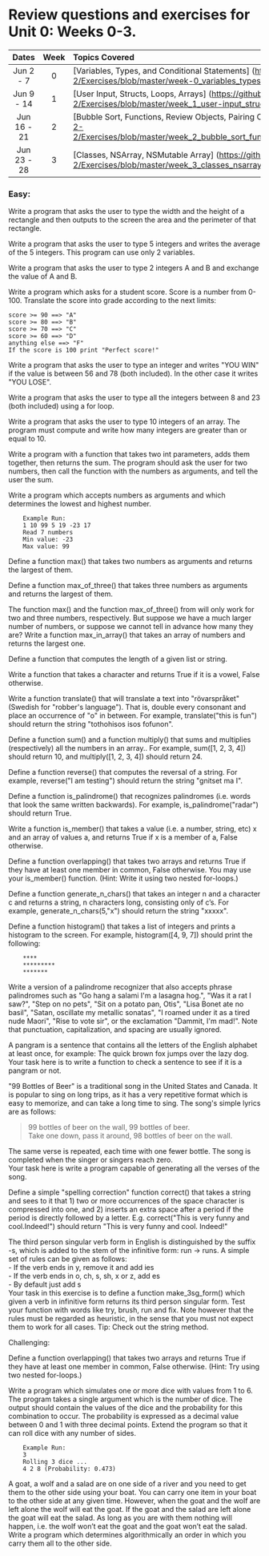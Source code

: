 # Review questions and exercises for Unit 0: Weeks 0-3.

| Dates       | Week| Topics Covered    |
|:-----------:|:---:|:------------------|
| Jun 2 - 7   | 0   | [Variables, Types, and Conditional Statements] (https://github.com/accesscode-2-2/Exercises/blob/master/week-0_variables_types_conditionals.md)|
| Jun 9 - 14  | 1   | [User Input, Structs, Loops, Arrays] (https://github.com/accesscode-2-2/Exercises/blob/master/week_1_user-input_structs_loops_arrays.md)|
| Jun 16 - 21 | 2   | [Bubble Sort, Functions, Review Objects, Pairing Objects] (https://github.com/accesscode-2-2/Exercises/blob/master/week_2_bubble_sort_functions_review_objects_pairing_objects.md)|
| Jun 23 - 28 | 3   | [Classes, NSArray, NSMutable Array] (https://github.com/accesscode-2-2/Exercises/blob/master/week_3_classes_nsarray_nsmutable-array.md)|

### Easy:

Write a program that asks the user to type the width and the height of a rectangle and then outputs to the screen the area and the perimeter of that rectangle.

Write a program that asks the user to type 5 integers and writes the average of the 5 integers. This program can use only 2 variables.  

Write a program that asks the user to type 2 integers A and B and exchange the value of A and B.  

Write a program which asks for a student score. Score is a number from 0-100. Translate the score into grade according to the next limits:  

    score >= 90 ==> "A"  
    score >= 80 ==> "B"  
    score >= 70 ==> "C"  
    score >= 60 ==> "D"  
    anything else ==> "F"  
    If the score is 100 print "Perfect score!"

Write a program that asks the user to type an integer and writes "YOU WIN" if the value is between 56 and 78 (both included). In the other case it writes "YOU LOSE".  

Write a program that asks the user to type all the integers between 8 and 23 (both included) using a for loop.  

Write a program that asks the user to type 10 integers of an array. The program must compute and write how many integers are greater than or equal to 10.    

Write a program with a function that takes two int parameters, adds them together, then returns the sum. The program should ask the user for two numbers, then call the function with the numbers as arguments, and tell the user the sum.  

Write a program which accepts numbers as arguments and which determines the lowest and highest number.  
```
    Example Run:  
    1 10 99 5 19 -23 17  
    Read 7 numbers  
    Min value: -23  
    Max value: 99  
```
Define a function max() that takes two numbers as arguments and returns the largest of them.   

Define a function max_of_three() that takes three numbers as arguments and returns the largest of them.  

The function max()  and the function max_of_three() from will only work for two and three numbers, respectively. But suppose we have a much larger number of numbers, or suppose we cannot tell in advance how many they are? Write a function max_in_array() that takes an array of numbers and returns the largest one.  

Define a function that computes the length of a given list or string.   

Write a function that takes a character and returns True if it is a vowel, False otherwise.  

Write a function translate() that will translate a text into "rövarspråket" (Swedish for "robber's language"). That is, double every consonant and place an occurrence of "o" in between. For example, translate("this is fun") should return the string "tothohisos isos fofunon".  

Define a function sum() and a function multiply() that sums and multiplies (respectively) all the numbers in an array.. For example, sum([1, 2, 3, 4]) should return 10, and multiply([1, 2, 3, 4]) should return 24.  

Define a function reverse() that computes the reversal of a string. For example, reverse("I am testing") should return the string "gnitset ma I".  

Define a function is_palindrome() that recognizes palindromes (i.e. words that look the same written backwards). For example, is_palindrome("radar") should return True.  

Write a function is_member() that takes a value (i.e. a number, string, etc) x and an array of values a, and returns True if x is a member of a, False otherwise.  

Define a function overlapping() that takes two arrays and returns True if they have at least one member in common, False otherwise. You may use your is_member() function. (Hint: Write it using two nested for-loops.)  

Define a function generate_n_chars() that takes an integer n and a character c and returns a string, n characters long, consisting only of c’s. For example, generate_n_chars(5,"x") should return the string "xxxxx".   

Define a function histogram() that takes a list of integers and prints a histogram to the screen. For example, histogram([4, 9, 7]) should print the following:
```
    ****
    *********
    *******
```

Write a version of a palindrome recognizer that also accepts phrase palindromes such as "Go hang a salami I'm a lasagna hog.", "Was it a rat I saw?", "Step on no pets", "Sit on a potato pan, Otis", "Lisa Bonet ate no basil", "Satan, oscillate my metallic sonatas", "I roamed under it as a tired nude Maori", "Rise to vote sir", or the exclamation "Dammit, I'm mad!". Note that punctuation, capitalization, and spacing are usually ignored.  

A pangram is a sentence that contains all the letters of the English alphabet at least once, for example: The quick brown fox jumps over the lazy dog. Your task here is to write a function to check a sentence to see if it is a pangram or not.  

"99 Bottles of Beer" is a traditional song in the United States and Canada. It is popular to sing on long trips, as it has a very repetitive format which is easy to memorize, and can take a long time to sing. The song's simple lyrics are as follows:

  > 99 bottles of beer on the wall, 99 bottles of beer.  
  > Take one down, pass it around, 98 bottles of beer on the wall.  
    
The same verse is repeated, each time with one fewer bottle. The song is completed when the singer or singers reach zero.  
Your task here is write a program capable of generating all the verses of the song.  

Define a simple "spelling correction" function correct() that takes a string and sees to it that 1) two or more occurrences of the space character is compressed into one, and 2) inserts an extra space after a period if the period is directly followed by a letter. E.g. correct("This   is  very funny  and    cool.Indeed!") should return "This is very funny and cool. Indeed!"   

The third person singular verb form in English is distinguished by the suffix -s, which is added to the stem of the infinitive form: run -> runs. A simple set of rules can be given as follows:  
    - If the verb ends in y, remove it and add ies  
    - If the verb ends in o, ch, s, sh, x or z, add es  
    - By default just add s  
Your task in this exercise is to define a function make_3sg_form() which given a verb in infinitive form returns its third person singular form. Test your function with words like try, brush, run and fix. Note however that the rules must be regarded as heuristic, in the sense that you must not expect them to work for all cases. Tip: Check out the string method.  

Challenging:  

Define a function overlapping() that takes two arrays and returns True if they have at least one member in common, False otherwise. (Hint: Try using two nested for-loops.)  

Write a program which simulates one or more dice with values from 1 to 6. The program takes a single argument which is the number of dice. The output should contain the values of the dice and the probability for this combination to occur. The probability is expressed as a decimal value between 0 and 1 with three decimal points. Extend the program so that it can roll dice with any number of sides.  
``` 
    Example Run:  
    3  
    Rolling 3 dice ...  
    4 2 8 (Probability: 0.473)  
```

A goat, a wolf and a salad are on one side of a river and you need to get them to the other side using your boat. You can carry one item in your boat to the other side at any given time. However, when the goat and the wolf are left alone the wolf will eat the goat. If the goat and the salad are left alone the goat will eat the salad. As long as you are with them nothing will happen, i.e. the wolf won’t eat the goat and the goat won’t eat the salad. Write a program which determines algorithmically an order in which you carry them all to the other side.  
